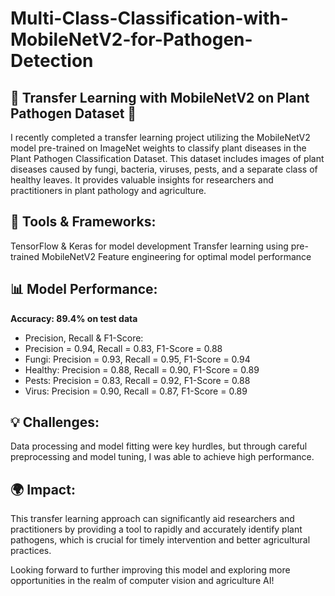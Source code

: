 # Multi-Class-Classification-with-MobileNetV2-for-Pathogen-Detection
## 🚀 Transfer Learning with MobileNetV2 on Plant Pathogen Dataset 🌱

I recently completed a transfer learning project utilizing the MobileNetV2 model pre-trained on ImageNet weights to classify plant diseases in the Plant Pathogen Classification Dataset. This dataset includes images of plant diseases caused by fungi, bacteria, viruses, pests, and a separate class of healthy leaves. It provides valuable insights for researchers and practitioners in plant pathology and agriculture.

## 🔧 Tools & Frameworks:

TensorFlow & Keras for model development
Transfer learning using pre-trained MobileNetV2
Feature engineering for optimal model performance

## 📊 Model Performance:

 **Accuracy: 89.4% on test data**
* Precision, Recall & F1-Score:
* Precision = 0.94, Recall = 0.83, F1-Score = 0.88
* Fungi: Precision = 0.93, Recall = 0.95, F1-Score = 0.94
* Healthy: Precision = 0.88, Recall = 0.90, F1-Score = 0.89
* Pests: Precision = 0.83, Recall = 0.92, F1-Score = 0.88
* Virus: Precision = 0.90, Recall = 0.87, F1-Score = 0.89
  
## 💡 Challenges: 
Data processing and model fitting were key hurdles, but through careful preprocessing and model tuning, I was able to achieve high performance.

## 🌍 Impact: 
This transfer learning approach can significantly aid researchers and practitioners by providing a tool to rapidly and accurately identify plant pathogens, which is crucial for timely intervention and better agricultural practices.

Looking forward to further improving this model and exploring more opportunities in the realm of computer vision and agriculture AI!
